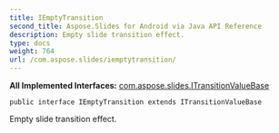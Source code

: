 ```yaml
---
title: IEmptyTransition
second_title: Aspose.Slides for Android via Java API Reference
description: Empty slide transition effect.
type: docs
weight: 764
url: /com.aspose.slides/iemptytransition/
---
```

**All Implemented Interfaces:**
[com.aspose.slides.ITransitionValueBase](../../com.aspose.slides/itransitionvaluebase)
```
public interface IEmptyTransition extends ITransitionValueBase
```

Empty slide transition effect.
